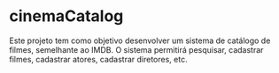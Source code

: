 # cinemaCatalog
Este projeto tem como objetivo desenvolver um sistema de catálogo de filmes, semelhante ao IMDB. O sistema permitirá pesquisar, cadastrar filmes, cadastrar atores,  cadastrar diretores, etc.
